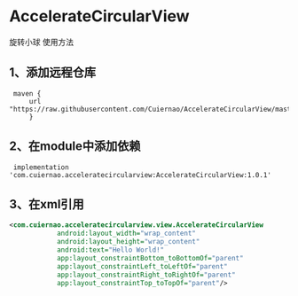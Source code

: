 # AccelerateCircularView
旋转小球
使用方法


## 1、添加远程仓库
     maven { 
         url "https://raw.githubusercontent.com/Cuiernao/AccelerateCircularView/master" 
         }
     
     
     
## 2、在module中添加依赖

     implementation 'com.cuiernao.acceleratecircularview:AccelerateCircularView:1.0.1'
     
## 3、在xml引用
```xml
<com.cuiernao.acceleratecircularview.view.AccelerateCircularView
            android:layout_width="wrap_content"
            android:layout_height="wrap_content"
            android:text="Hello World!"
            app:layout_constraintBottom_toBottomOf="parent"
            app:layout_constraintLeft_toLeftOf="parent"
            app:layout_constraintRight_toRightOf="parent"
            app:layout_constraintTop_toTopOf="parent"/>
```
